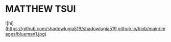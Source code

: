 # MATTHEW TSUI

![hi] (https://github.com/shadowlugia519/shadowlugia519.github.io/blob/main/images/blueman1.jpg)
